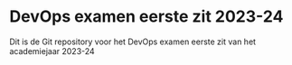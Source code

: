 # DevOps examen eerste zit 2023-24

Dit is de Git repository voor het DevOps examen eerste zit van het academiejaar 2023-24

